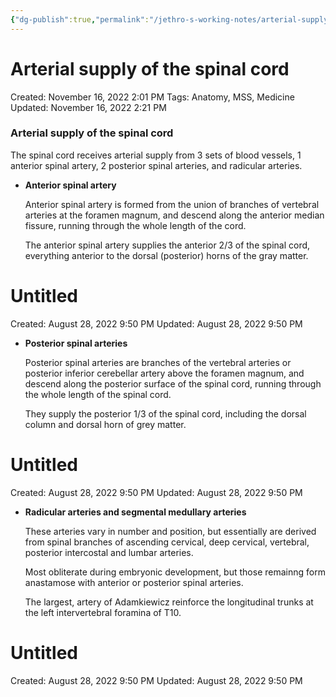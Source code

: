```yaml
---
{"dg-publish":true,"permalink":"/jethro-s-working-notes/arterial-supply-of-the-spinal-cord/","dgPassFrontmatter":true}
---
```



# Arterial supply of the spinal cord

Created: November 16, 2022 2:01 PM
Tags: Anatomy, MSS, Medicine
Updated: November 16, 2022 2:21 PM

### Arterial supply of the spinal cord

The spinal cord receives arterial supply from 3 sets of blood vessels, 1 anterior spinal artery, 2 posterior spinal arteries, and radicular arteries.

- ********************************Anterior spinal artery********************************
    
    Anterior spinal artery is formed from the union of branches of vertebral arteries at the foramen magnum, and descend along the anterior median fissure, running through the whole length of the cord.
    
    The anterior spinal artery supplies the anterior 2/3 of the spinal cord, everything anterior to the dorsal (posterior) horns of the gray matter.
    
    
<div class="transclusion internal-embed is-loaded"><div class="markdown-embed">





# Untitled

Created: August 28, 2022 9:50 PM
Updated: August 28, 2022 9:50 PM

</div></div>

    
- **************************************************Posterior spinal arteries**************************************************
    
    Posterior spinal arteries are branches of the vertebral arteries or posterior inferior cerebellar artery above the foramen magnum, and descend along the posterior surface of the spinal cord, running through the whole length of the spinal cord.
    
    They supply the posterior 1/3 of the spinal cord, including the dorsal column and dorsal horn of grey matter.
    
    
<div class="transclusion internal-embed is-loaded"><div class="markdown-embed">





# Untitled

Created: August 28, 2022 9:50 PM
Updated: August 28, 2022 9:50 PM

</div></div>

    
- ******************************************************************************************************Radicular arteries and segmental medullary arteries******************************************************************************************************
    
    These arteries vary in number and position, but essentially are derived from spinal branches of ascending cervical, deep cervical, vertebral, posterior intercostal and lumbar arteries. 
    
    Most obliterate during embryonic development, but those remainng form anastamose with anterior or posterior spinal arteries.
    
    The largest, artery of Adamkiewicz reinforce the longitudinal trunks at the left intervertebral foramina of T10.
    


<div class="transclusion internal-embed is-loaded"><div class="markdown-embed">





# Untitled

Created: August 28, 2022 9:50 PM
Updated: August 28, 2022 9:50 PM

</div></div>
